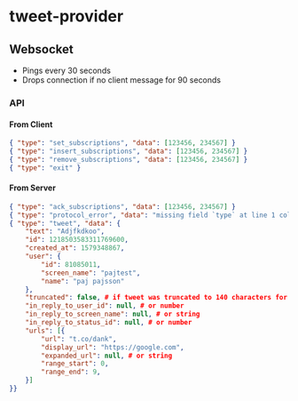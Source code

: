 # tweet-provider

## Websocket

- Pings every 30 seconds
- Drops connection if no client message for 90 seconds

### API

#### From Client

```json
{ "type": "set_subscriptions", "data": [123456, 234567] }
{ "type": "insert_subscriptions", "data": [123456, 234567] }
{ "type": "remove_subscriptions", "data": [123456, 234567] }
{ "type": "exit" }
```

#### From Server

```json
{ "type": "ack_subscriptions", "data": [123456, 234567] }
{ "type": "protocol_error", "data": "missing field `type` at line 1 column 2" }
{ "type": "tweet", "data": {
    "text": "Adjfkdkoo",
    "id": 1218503583311769600,
    "created_at": 1579348867,
    "user": {
        "id": 81085011,
        "screen_name": "pajtest",
        "name": "paj pajsson"
    },
    "truncated": false, # if tweet was truncated to 140 characters for compatibility
    "in_reply_to_user_id": null, # or number
    "in_reply_to_screen_name": null, # or string
    "in_reply_to_status_id": null, # or number
    "urls": [{
        "url": "t.co/dank",
        "display_url": "https://google.com",
        "expanded_url": null, # or string
        "range_start": 0,
        "range_end": 9,
    }]
}}
```
